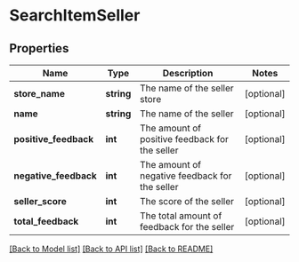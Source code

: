 # SearchItemSeller

## Properties
Name | Type | Description | Notes
------------ | ------------- | ------------- | -------------
**store_name** | **string** | The name of the seller store | [optional] 
**name** | **string** | The name of the seller | [optional] 
**positive_feedback** | **int** | The amount of positive feedback for the seller | [optional] 
**negative_feedback** | **int** | The amount of negative feedback for the seller | [optional] 
**seller_score** | **int** | The score of the seller | [optional] 
**total_feedback** | **int** | The total amount of feedback for the seller | [optional] 

[[Back to Model list]](../README.md#documentation-for-models) [[Back to API list]](../README.md#documentation-for-api-endpoints) [[Back to README]](../README.md)


